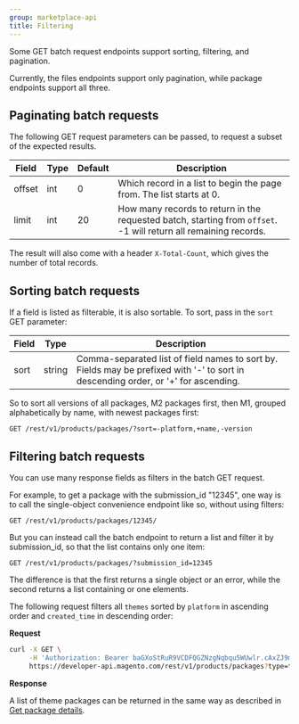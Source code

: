 ```yaml
---
group: marketplace-api
title: Filtering
---
```


Some GET batch request endpoints support sorting, filtering, and pagination.

Currently, the files endpoints support only pagination, while package endpoints support all three.

## Paginating batch requests

The following GET request parameters can be passed, to request a subset of the expected results.

|Field|Type|Default|Description|
|-----|----|-------|-----------|
|offset|int|0|Which record in a list to begin the page from. The list starts at 0.|
|limit|int|20|How many records to return in the requested batch, starting from `offset`. -1 will return all remaining records.|

The result will also come with a header `X-Total-Count`, which gives the number of total records.

## Sorting batch requests

If a field is listed as filterable, it is also sortable. To sort, pass in the `sort` GET parameter:

|Field|Type|Description|
|-----|----|-----------|
|sort|string|Comma-separated list of field names to sort by. Fields may be prefixed with '-' to sort in descending order, or '+' for ascending.|

So to sort all versions of all packages, M2 packages first, then M1,
grouped alphabetically by name, with newest packages first: 

```HTTP
GET /rest/v1/products/packages/?sort=-platform,+name,-version
```

## Filtering batch requests

You can use many response fields as filters in the batch GET request.

For example, to get a package with the submission_id "12345", one way is
to call the single-object convenience endpoint like so, without using filters:

```HTTP
GET /rest/v1/products/packages/12345/
```

But you can instead call the batch endpoint to return a list and filter it by submission_id,
so that the list contains only one item:

```HTTP
GET /rest/v1/products/packages/?submission_id=12345
```

The difference is that the first returns a single object or an error, while the second returns a list containing or one elements.

The following request filters all `themes` sorted by `platform` in ascending order and `created_time` in descending order:

**Request**

```bash
curl -X GET \
     -H 'Authorization: Bearer baGXoStRuR9VCDFQGZNzgNqbqu5WUwlr.cAxZJ9m22Le7' \
     https://developer-api.magento.com/rest/v1/products/packages?type=theme&sort=+platform,-created_time
```

**Response**

A list of theme packages can be returned in the same way as described in [Get package details](packages.html#get-package-details).

